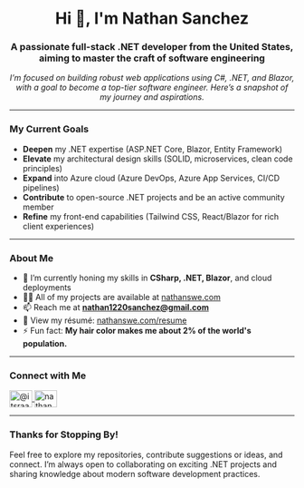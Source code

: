 <h1 align="center">Hi 👋, I'm Nathan Sanchez</h1>
<h3 align="center">A passionate full-stack .NET developer from the United States, aiming to master the craft of software engineering</h3>

<p align="center">
  <em>
    I’m focused on building robust web applications using C#, .NET, and Blazor, 
    with a goal to become a top-tier software engineer. Here’s a snapshot of my journey and aspirations.
  </em>
</p>

---

### My Current Goals

- **Deepen** my .NET expertise (ASP.NET Core, Blazor, Entity Framework)  
- **Elevate** my architectural design skills (SOLID, microservices, clean code principles)  
- **Expand** into Azure cloud (Azure DevOps, Azure App Services, CI/CD pipelines)  
- **Contribute** to open-source .NET projects and be an active community member  
- **Refine** my front-end capabilities (Tailwind CSS, React/Blazor for rich client experiences)

---

### About Me

- 🌱 I’m currently honing my skills in **CSharp, .NET, Blazor**, and cloud deployments  
- 👨‍💻 All of my projects are available at [nathanswe.com](https://nathans.vercel.app/)  
- 📫 Reach me at **nathan1220sanchez@gmail.com**  
- 📄 View my résumé: [nathanswe.com/resume](https://nathans.vercel.app/resume)  
- ⚡ Fun fact: **My hair color makes me about 2% of the world's population.**

---

### Connect with Me

<p align="left">
  <a href="https://twitter.com/@itsraage" target="_blank" rel="noopener noreferrer">
    <img align="center" src="https://raw.githubusercontent.com/rahuldkjain/github-profile-readme-generator/master/src/images/icons/Social/twitter.svg" alt="@itsraage" height="30" width="40" />
  </a>
  <a href="https://linkedin.com/in/nathansanchez239" target="_blank" rel="noopener noreferrer">
    <img align="center" src="https://raw.githubusercontent.com/rahuldkjain/github-profile-readme-generator/master/src/images/icons/Social/linked-in-alt.svg" alt="nathansanchez239" height="30" width="40" />
  </a>
</p>

---

### Thanks for Stopping By!

Feel free to explore my repositories, contribute suggestions or ideas, and connect. I’m always open to collaborating on exciting .NET projects and sharing knowledge about modern software development practices.